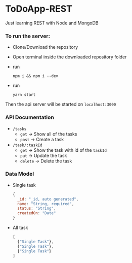 # ToDoApp-REST
Just learning REST with Node and MongoDB

### To run the server:
* Clone/Download the repository
* Open terminal inside the downloaded repository folder
* run 

  `npm i && npm i --dev`
* run

  `yarn start`

Then the api server will be started on `localhost:3000`

### API Documentation
* `/tasks`
  * `get` -> Show all of the tasks
  * `post` -> Create a task
* `/task/:taskId`
  * `get` -> Show the task with id of the `taskId`
  * `put` -> Update the task
  * `delete` -> Delete the task
  
### Data Model
* Single task
  ```js
  {
    _id: "_id, auto generated",
    name: "String, required",
    status: "String",
    createdOn: "Date"
  }
  ```
* All task
  ```js
  [
    {"Single Task"},
    {"Single Task"},
    {"Single Task"}
  ]
  ```
